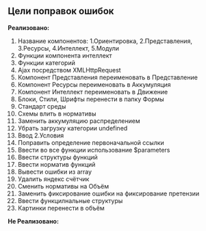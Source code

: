 ## Цели поправок ошибок

**Реализовано:**

1. Название компонентов: 1.Ориентировка, 2.Представления, 3.Ресурсы, 4.Интеллект, 5.Модули
2. Функции компонента интеллект
3. Функции категорий
4. Ajax посредством XMLHttpRequest
5. Компонент Представления переименовать в Представление
6. Компонент Ресурсы переименовать в Аккумуляция
7. Компонент Интеллект переименовать в Движение
8. Блоки, Стили, Шрифты перенести в папку Формы
9. Стандарт среды
10. Схемы влить в нормативы
11. Заменить аккумуляцию распределением
12. Убрать загрузку категории undefined
13. Ввод 2.Условия
14. Поправить определение первоначальной ссылки
15. Ввести во все функции использование $parameters
16. Ввести структуры функций
17. Ввести норматив функций
18. Вывести ошибки из array
19. Удалить яндекс счётчик
20. Сменить нормативы на Объём
21. Заменить фиксирование ошибки на фиксирование претензии
22. Ввести функцилнальные структуры
23. Картинки перенести в объём


**Не Реализовано:**